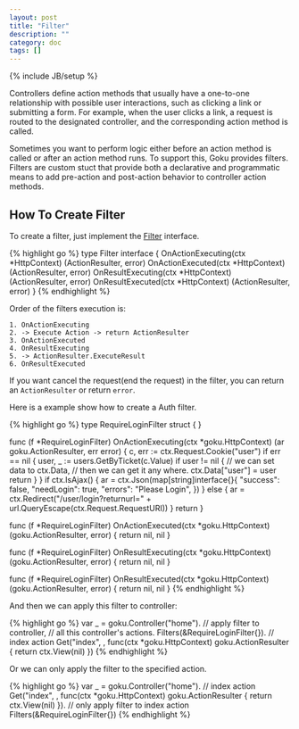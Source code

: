 ```yaml
---
layout: post
title: "Filter"
description: ""
category: doc
tags: []
---
```

{% include JB/setup %}

Controllers define action methods that usually have a one-to-one relationship with possible user interactions, such as clicking a link or submitting a form. For example, when the user clicks a link, a request is routed to the designated controller, and the corresponding action method is called.

Sometimes you want to perform logic either before an action method is called or after an action method runs. To support this, Goku provides filters. Filters are custom stuct that provide both a declarative and programmatic means to add pre-action and post-action behavior to controller action methods.

## How To Create Filter ##

To create a filter, just implement the [Filter](http://godoc.org/github.com/QLeelulu/goku#Filter) interface.

{% highlight go %}
type Filter interface {
    OnActionExecuting(ctx *HttpContext) (ActionResulter, error)
    OnActionExecuted(ctx *HttpContext) (ActionResulter, error)
    OnResultExecuting(ctx *HttpContext) (ActionResulter, error)
    OnResultExecuted(ctx *HttpContext) (ActionResulter, error)
}
{% endhighlight %}

Order of the filters execution is:

    1. OnActionExecuting
    2. -> Execute Action -> return ActionResulter
    3. OnActionExecuted
    4. OnResultExecuting
    5. -> ActionResulter.ExecuteResult
    6. OnResultExecuted

If you want cancel the request(end the request) in the filter, you can return an `ActionResulter` or return `error`.

Here is a example show how to create a Auth filter.

{% highlight go %}
type RequireLoginFilter struct {
}

func (f *RequireLoginFilter) OnActionExecuting(ctx *goku.HttpContext) (ar goku.ActionResulter, err error) {
    c, err := ctx.Request.Cookie("user")
    if err == nil {
        user, _ := users.GetByTicket(c.Value)
        if user != nil {
            // we can set data to ctx.Data,
            // then we can get it any where.
            ctx.Data["user"] = user
            return
        }
    }
    if ctx.IsAjax() {
        ar = ctx.Json(map[string]interface{}{
            "success":   false,
            "needLogin": true,
            "errors":    "Please Login",
        })
    } else {
        ar = ctx.Redirect("/user/login?returnurl=" + url.QueryEscape(ctx.Request.RequestURI))
    }
    return
}

func (f *RequireLoginFilter) OnActionExecuted(ctx *goku.HttpContext) (goku.ActionResulter, error) {
    return nil, nil
}

func (f *RequireLoginFilter) OnResultExecuting(ctx *goku.HttpContext) (goku.ActionResulter, error) {
    return nil, nil
}

func (f *RequireLoginFilter) OnResultExecuted(ctx *goku.HttpContext) (goku.ActionResulter, error) {
    return nil, nil
}
{% endhighlight %}

And then we can apply this filter to controller:

{% highlight go %}
var _ = goku.Controller("home").
    // apply filter to controller,
    // all this controller's actions.
    Filters(&RequireLoginFilter{}).
    // index action
    Get("index", , func(ctx *goku.HttpContext) goku.ActionResulter {
        return ctx.View(nil)
    })
{% endhighlight %}

Or we can only apply the filter to the specified action.

{% highlight go %}
var _ = goku.Controller("home").
    // index action
    Get("index", , func(ctx *goku.HttpContext) goku.ActionResulter {
        return ctx.View(nil)
    }).
    // only apply filter to index action
    Filters(&RequireLoginFilter{})
{% endhighlight %}



